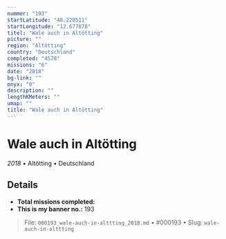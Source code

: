 ```yaml
---
nummer: "193"
startLatitude: "48.228511"
startLongitude: "12.677878"
titel: "Wale auch in Altötting"
picture: ""
region: "Altötting"
country: "Deutschland"
completed: "4578"
missions: "6"
date: "2018"
bg-link: ""
onyx: "0"
description: ""
lengthKMeters: ""
umap: ""
title: "Wale auch in Altötting"
---
```

# Wale auch in Altötting

*2018* • Altötting • Deutschland



## Details


- **Total missions completed:** 
- **This is my banner no.:** 193





> File: `000193_wale-auch-in-alttting_2018.md` • #000193 • Slug: `wale-auch-in-alttting`
